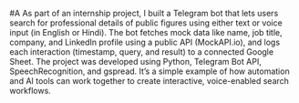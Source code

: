 #A
As part of an internship project, I built a Telegram bot that lets users search for professional details of public figures using either text or voice input (in English or Hindi). The bot fetches mock data like name, job title, company, and LinkedIn profile using a public API (MockAPI.io), and logs each interaction (timestamp, query, and result) to a connected Google Sheet. The project was developed using Python, Telegram Bot API, SpeechRecognition, and gspread. It’s a simple example of how automation and AI tools can work together to create interactive, voice-enabled search workflows.
